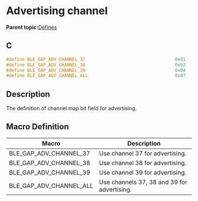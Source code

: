 # Advertising channel

**Parent topic:**[Defines](GUID-9781CD29-3C4B-41EE-8F98-355D2AA99482.md)

## C

```c
#define BLE_GAP_ADV_CHANNEL_37                                  0x01
#define BLE_GAP_ADV_CHANNEL_38                                  0x02
#define BLE_GAP_ADV_CHANNEL_39                                  0x04
#define BLE_GAP_ADV_CHANNEL_ALL                                 0x07
```

## Description

The definition of channel map bit field for advertising.

## Macro Definition

|Macro|Description|
|-----|-----------|
|BLE\_GAP\_ADV\_CHANNEL\_37|Use channel 37 for advertising.|
|BLE\_GAP\_ADV\_CHANNEL\_38|Use channel 38 for advertising.|
|BLE\_GAP\_ADV\_CHANNEL\_39|Use channel 39 for advertising.|
|BLE\_GAP\_ADV\_CHANNEL\_ALL|Use channels 37, 38 and 39 for advertising.|


